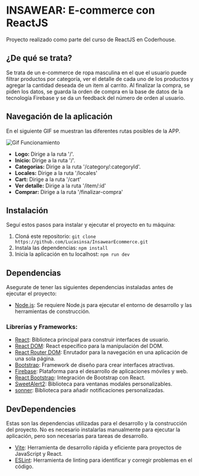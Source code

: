# INSAWEAR: E-commerce con ReactJS

Proyecto realizado como parte del curso de ReactJS en Coderhouse. 


## ¿De qué se trata?
Se trata de un e-commerce de ropa masculina en el que el usuario puede filtrar productos por categoría, ver el detalle de cada uno de los productos y agregar la cantidad deseada de un item al carrito. Al finalizar la compra, se piden los datos, se guarda la orden de compra en la base de datos de la tecnología Firebase y se da un feedback del número de orden al usuario.

## Navegación de la aplicación

En el siguiente GIF se muestran las diferentes rutas posibles de la APP.

![Gif Funcionamiento](https://firebasestorage.googleapis.com/v0/b/insawearecommerce.appspot.com/o/gif%2Ffuncionamiento.gif?alt=media&token=72c6f572-a104-4cde-b39b-2f5090afdeb0)

- **Logo:** Dirige a la ruta '/'.
- **Inicio:** Dirige a la ruta '/'.
- **Categorías:** Dirige a la ruta '/category/:categoryId'.
- **Locales:** Dirige a la ruta '/locales'
- **Cart:** Dirige a la ruta '/cart'
- **Ver detalle:** Dirige a la ruta '/item/:id'
- **Comprar:** Dirige a la ruta '/finalizar-compra'

## Instalación

Seguí estos pasos para instalar y ejecutar el proyecto en tu máquina:

1. Cloná este repositorio: `git clone https://github.com/Lucasinsa/InsawearEcommerce.git`
3. Instala las dependencias: `npm install`
4. Inicia la aplicación en tu localhost: `npm run dev`

## Dependencias

Asegurate de tener las siguientes dependencias instaladas antes de ejecutar el proyecto:

- [Node.js](https://nodejs.org/): Se requiere Node.js para ejecutar el entorno de desarrollo y las herramientas de construcción.

### Librerías y Frameworks:

- [React](https://reactjs.org/): Biblioteca principal para construir interfaces de usuario.
- [React DOM](https://reactjs.org/docs/react-dom.html): React específico para la manipulación del DOM.
- [React Router DOM](https://reactrouter.com/): Enrutador para la navegación en una aplicación de una sola página.
- [Bootstrap](https://getbootstrap.com/): Framework de diseño para crear interfaces atractivas.
- [Firebase](https://firebase.google.com/): Plataforma para el desarrollo de aplicaciones móviles y web.
- [React Bootstrap](https://react-bootstrap.github.io/): Integración de Bootstrap con React.
- [SweetAlert2](https://sweetalert2.github.io/): Biblioteca para ventanas modales personalizables.
- [sonner](https://sonner.emilkowal.ski/): Biblioteca para añadir notificaciones personalizadas.

## DevDependencies

Estas son las dependencias utilizadas para el desarrollo y la construcción del proyecto. No es necesario instalarlas manualmente para ejecutar la aplicación, pero son necesarias para tareas de desarrollo.

- [Vite](https://vitejs.dev/): Herramienta de desarrollo rápida y eficiente para proyectos de JavaScript y React.
- [ESLint](https://eslint.org/): Herramienta de linting para identificar y corregir problemas en el código.
